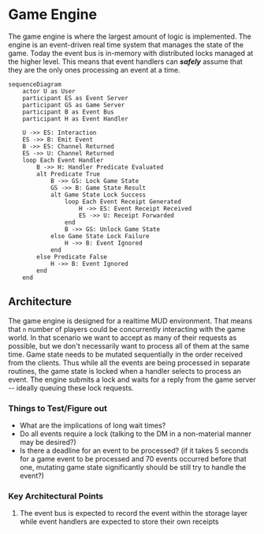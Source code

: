 # Game Engine

The game engine is where the largest amount of logic is implemented.
The engine is an event-driven real time system that manages the state of the game.
Today the event bus is in-memory with distributed locks managed at the higher level.
This means that event handlers can **_safely_** assume that they are the only ones processing an event at a time.

```mermaid
sequenceDiagram 
    actor U as User
    participant ES as Event Server
    participant GS as Game Server
    participant B as Event Bus
    participant H as Event Handler
    
    U ->> ES: Interaction
    ES ->> B: Emit Event
    B ->> ES: Channel Returned
    ES ->> U: Channel Returned
    loop Each Event Handler
        B ->> H: Handler Predicate Evaluated
        alt Predicate True
            B ->> GS: Lock Game State
            GS ->> B: Game State Result
            alt Game State Lock Success
                loop Each Event Receipt Generated
                    H ->> ES: Event Receipt Received
                    ES ->> U: Receipt Forwarded
                end
                B ->> GS: Unlock Game State
            else Game State Lock Failure
                H ->> B: Event Ignored
            end
        else Predicate False
            H ->> B: Event Ignored
        end
    end
```

## Architecture

The game engine is designed for a realtime MUD environment. 
That means that `n` number of players could be concurrently interacting with the game world.
In that scenario we want to accept as many of their requests as possible, but we don't necessarily want to process all of them at the same time.
Game state needs to be mutated sequentially in the order received from the clients.
Thus while all the events are being processed in separate routines, the game state is locked when a handler selects to process an event. 
The engine submits a lock and waits for a reply from the game server -- ideally queuing these lock requests. 

### Things to Test/Figure out

- What are the implications of long wait times?
- Do all events require a lock (talking to the DM in a non-material manner may be desired?)
- Is there a deadline for an event to be processed? (if it takes 5 seconds for a game event to be processed and 70 events occurred before that one, mutating game state significantly should be still try to handle the event?)

### Key Architectural Points

1. The event bus is expected to record the event within the storage layer while event handlers are expected to store their own receipts
